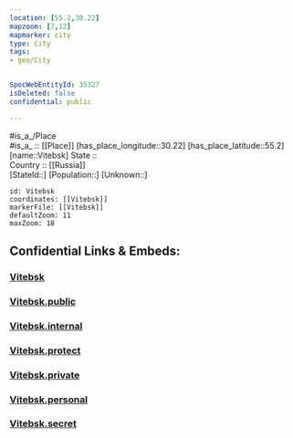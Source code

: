 ```yaml
---
location: [55.2,30.22] 
mapzoom: [7,12] 
mapmarker: city 
type: City
tags:
- geo/City


SpocWebEntityId: 35327
isDeleted: false
confidential: public

---
```

#is_a_/Place  
#is_a_ :: [[Place]] 
[has_place_longitude::30.22] 
[has_place_latitude::55.2] 
[name::Vitebsk] 
State ::  
Country :: [[Russia]]  
[StateId::] 
[Population::] 
[Unknown::] 


```leaflet
id: Vitebsk
coordinates: [[Vitebsk]] 
markerFile: [[Vitebsk]] 
defaultZoom: 11 
maxZoom: 18
```


## Confidential Links & Embeds: 

### [Vitebsk](/_Standards/Earth/Continent/Europe/Europe~East/Belarus/Oblasts~Belarus/Vitebsk/City/Vitebsk.md) 

### [Vitebsk.public](/_public/Earth/Continent/Europe/Europe~East/Belarus/Oblasts~Belarus/Vitebsk/City/Vitebsk.public.md) 

### [Vitebsk.internal](/_internal/Earth/Continent/Europe/Europe~East/Belarus/Oblasts~Belarus/Vitebsk/City/Vitebsk.internal.md) 

### [Vitebsk.protect](/_protect/Earth/Continent/Europe/Europe~East/Belarus/Oblasts~Belarus/Vitebsk/City/Vitebsk.protect.md) 

### [Vitebsk.private](/_private/Earth/Continent/Europe/Europe~East/Belarus/Oblasts~Belarus/Vitebsk/City/Vitebsk.private.md) 

### [Vitebsk.personal](/_personal/Earth/Continent/Europe/Europe~East/Belarus/Oblasts~Belarus/Vitebsk/City/Vitebsk.personal.md) 

### [Vitebsk.secret](/_secret/Earth/Continent/Europe/Europe~East/Belarus/Oblasts~Belarus/Vitebsk/City/Vitebsk.secret.md)

